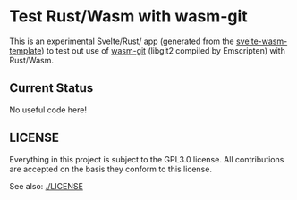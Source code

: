 # Test Rust/Wasm with wasm-git
This is an experimental Svelte/Rust/ app (generated from the [svelte-wasm-template](https://git.stlrust.org/j4ng5y/svelte-wasm-template)) to test out use of [wasm-git](https://github.com/petersalomonsen/wasm-git) (libgit2 compiled by Emscripten) with Rust/Wasm.

## Current Status

No useful code here!

## LICENSE

Everything in this project is subject to the GPL3.0 license. All contributions are accepted on the basis they conform to this license.

See also: [./LICENSE](./LICENSE)